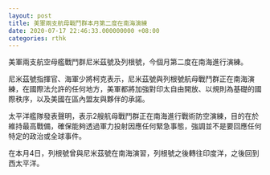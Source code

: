 ```yaml
---
layout: post
title: 美軍兩支航母戰鬥群本月第二度在南海演練
date: 2020-07-17 22:46:33.000000000 +08:00
categories: rthk
---
```


美軍兩支航空母艦戰鬥群尼米茲號及列根號，今個月第二度在南海進行演練。

尼米茲號指揮官、海軍少將柯克表示，尼米茲號與列根號航母戰鬥群正在南海演練，在國際法允許的任何地方，美軍都將加強對印太自由開放、以規則為基礎的國際秩序，以及美國在區內盟友與夥伴的承諾。

太平洋艦隊發表聲明，表示2艘航母戰鬥群正在南海進行戰術防空演練，目的在於維持最高戰備，確保能夠透過軍力投射因應任何緊急事態，強調並不是要回應任何特定的政治或全球事件。

在本月4日，列根號曾與尼米茲號在南海演習，列根號之後轉往印度洋，之後回到西太平洋。

